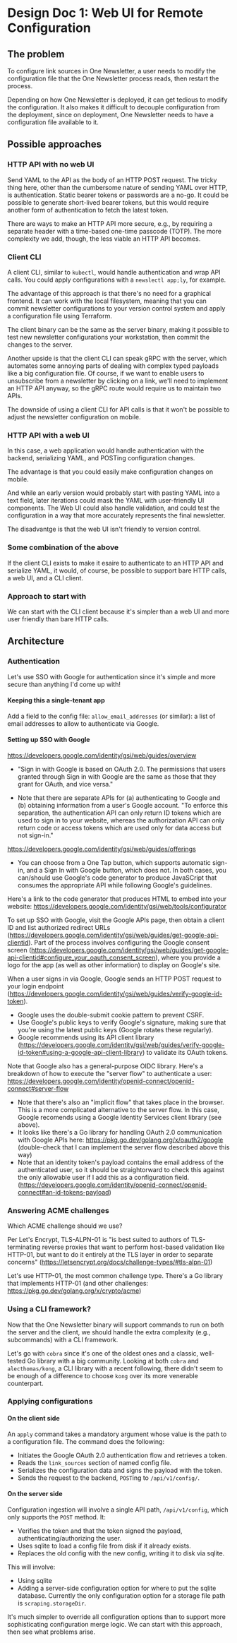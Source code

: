 # Design Doc 1: Web UI for Remote Configuration

## The problem

To configure link sources in One Newsletter, a user needs to modify the
configuration file that the One Newsletter process reads, then restart the
process. 

Depending on how One Newsletter is deployed, it can get tedious to modify the
configuration. It also makes it difficult to decouple configuration from the
deployment, since on deployment, One Newsletter needs to have a configuration
file available to it.

## Possible approaches

### HTTP API with no web UI

Send YAML to the API as the body of an HTTP POST request. The tricky thing here,
other than the cumbersome nature of sending YAML over HTTP, is authentication.
Static bearer tokens or passwords are a no-go. It could be possible to generate
short-lived bearer tokens, but this would require another form of authentication
to fetch the latest token.

There are ways to make an HTTP API more secure, e.g., by requiring  a separate
header with a time-based one-time passcode (TOTP). The more complexity we add,
though, the less viable an HTTP API becomes.

### Client CLI

A client CLI, similar to `kubectl`, would handle authentication and wrap API
calls. You could apply configurations with a `newslectl app;ly`, for example.

The advantage of this approach is that there's no need for a graphical frontend.
It can work with the local filesystem, meaning that you can commit newsletter
configurations to your version control system and apply a configuration file
using Terraform.

The client binary can be the same as the server binary, making it possible to
test new newsletter configurations your workstation, then commit the changes to
the server.

Another upside is that the client CLI can speak gRPC with the server, which
automates some annoying parts of dealing with complex typed payloads like a big
configuration file. Of course, if we want to enable users to unsubscribe from a
newsletter by clicking on a link, we'll need to implement an HTTP API anyway, so
the gRPC route would require us to maintain two APIs.

The downside of using a client CLI for API calls is that it won't be possible to
adjust the newsletter configuration on mobile.

### HTTP API with a web UI

In this case, a web application would handle authentication with the backend,
serializing YAML, and POSTing configuration changes.

The advantage is that you could easily make configuration changes on mobile.

And while an early version would probably start with pasting YAML into a text
field, later iterations could mask the YAML with user-friendly UI components.
The Web UI could also handle validation, and could test the configuration in a
way that more accurately represents the final newsletter.

The disadvantge is that the web UI isn't friendly to version control.

### Some combination of the above

If the client CLI exists to make it esaire to authenticate to an HTTP API and
serialize YAML, it would, of course, be possible to support bare HTTP calls, a
web UI, and a CLI client. 

### Approach to start with

We can start with the CLI client because it's simpler than a web UI and more
user friendly than bare HTTP calls.

## Architecture

### Authentication

Let's use SSO with Google for authentication since it's simple and more secure
than anything I'd come up with!

#### Keeping this a single-tenant app

Add a field to the config file: `allow_email_addresses` (or similar): a list of
email addresses to allow to authenticate via Google.

#### Setting up SSO with Google

https://developers.google.com/identity/gsi/web/guides/overview

- "Sign in with Google is based on OAuth 2.0. The permissions that users granted
  through Sign in with Google are the same as those that they grant for OAuth,
  and vice versa."

- Note that there are separate APIs for (a) authenticating to Google and (b)
  obtaining information from a user's Google account. "To enforce this
  separation, the authentication API can only return ID tokens which are used to
  sign in to your website, whereas the authorization API can only return code or
  access tokens which are used only for data access but not sign-in."

https://developers.google.com/identity/gsi/web/guides/offerings

- You can choose from a One Tap button, which supports automatic sign-in, and a
  Sign In with Google button, which does not. In both cases, you can/should use
  Google's code generator to produce JavaSCript that consumes the appropriate
  API while following Google's guidelines.

Here's a link to the code generator that produces HTML to embed into your
website: https://developers.google.com/identity/gsi/web/tools/configurator

To set up SSO with Google, visit the Google APIs page, then obtain a client ID
and list authorized redirect URLs
(https://developers.google.com/identity/gsi/web/guides/get-google-api-clientid).
Part of the process involves configuring the Google consent screen
(https://developers.google.com/identity/gsi/web/guides/get-google-api-clientid#configure_your_oauth_consent_screen),
where you provide a logo for the app (as well as other information) to display
on Google's site.

When a user signs in via Google, Google sends an HTTP POST request to your login
endpoint
(https://developers.google.com/identity/gsi/web/guides/verify-google-id-token).
- Google uses the double-submit cookie pattern to prevent CSRF. 
- Use Google's public keys to verify Google's signature, making sure that you're
  using the latest public keys (Google rotates these regularly).
- Google recommends using its API client library
  (https://developers.google.com/identity/gsi/web/guides/verify-google-id-token#using-a-google-api-client-library)
  to validate its OAuth tokens.

Note that Google also has a general-purpose OIDC library. Here's a breakdown of
how to execute the "server flow" to authenticate a user:
https://developers.google.com/identity/openid-connect/openid-connect#server-flow
- Note that there's also an "implicit flow" that takes place in the browser.
  This is a more complicated alternative to the server flow. In this case,
  Google recomends using a Google Identity Services client library (see above).
- It looks like there's a Go library for handling OAuth 2.0 communication with
  Google APIs here: https://pkg.go.dev/golang.org/x/oauth2/google (double-check
  that I can implement the server flow described above this way)
- Note that an identity token's payload contains the email address of the
  authenticated user, so it should be straightorward to check this against the
  only allowable user if I add this as a configuration field.
  (https://developers.google.com/identity/openid-connect/openid-connect#an-id-tokens-payload)

### Answering ACME challenges

Which ACME challenge should we use?

Per Let's Encrypt, TLS-ALPN-01 is "is best suited to authors of TLS-terminating
reverse proxies that want to perform host-based validation like HTTP-01, but
want to do it entirely at the TLS layer in order to separate concerns"
(https://letsencrypt.org/docs/challenge-types/#tls-alpn-01)

Let's use HTTP-01, the most common challenge type. There's a Go library that
implements HTTP-01 (and other challenges:
https://pkg.go.dev/golang.org/x/crypto/acme)

### Using a CLI framework?

Now that the One Newsletter binary will support commands to run on both the
server and the client, we should handle the extra complexity (e.g., subcommands)
with a CLI framework.

Let's go with `cobra` since it's one of the oldest ones and a classic,
well-tested Go library with a big community. Looking at both `cobra` and
`alecthomas/kong`, a CLI library with a recent following, there didn't seem to
be enough of a difference to choose `kong` over its more venerable counterpart.

### Applying configurations

#### On the client side

An `apply` command takes a mandatory argument whose value is the path to a
configuration file. The command does the following:

- Initiates the Google OAuth 2.0 authentication flow and retrieves a token.
- Reads the `link_sources` section of named config file.
- Serializes the configuration data and signs the payload with the token.
- Sends the request to the backend, `POST`ing to `/api/v1/config/`.

#### On the server side

Configuration ingestion will involve a single API path, `/api/v1/config`, which
only supports the `POST` method. It:

- Verifies the token and that the token signed the payload,
  authenticating/authorizing the user.
- Uses sqlite to load a config file from disk if it already exists.
- Replaces the old config with the new config, writing it to disk via sqlite.

This will involve:

- Using sqlite
- Adding a server-side configuration option for where to put the sqlite
  database. Currently the only configuration option for a storage file path is
  `scraping.storageDir`.

It's much simpler to override all configuration options than to support more
sophisticating configuration merge logic. We can start with this approach, then
see what problems arise.
